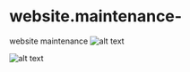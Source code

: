# website.maintenance-
website maintenance 
![alt text](https://cdn.discordapp.com/attachments/833082696841691186/942780763600986202/unknown.png)

![alt text](https://cdn.discordapp.com/attachments/833082696841691186/942780956132114452/unknown.png)
